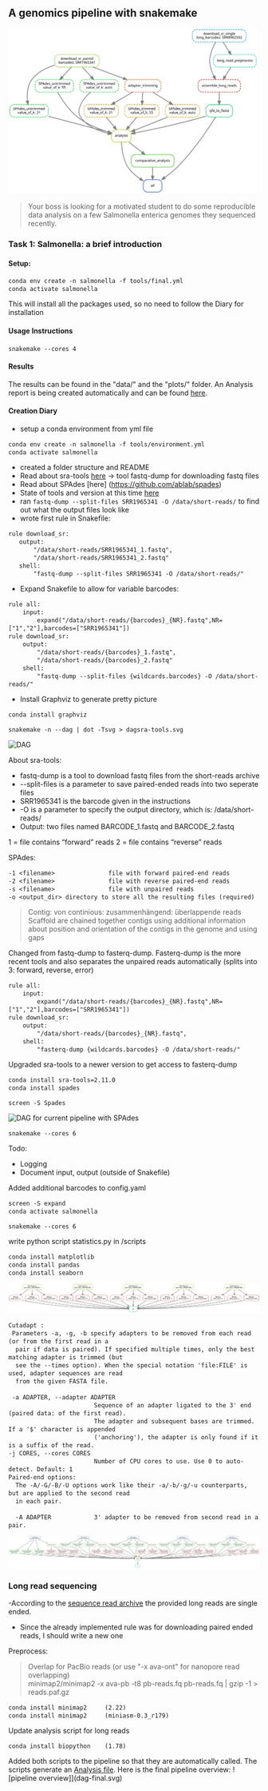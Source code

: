 ## A genomics pipeline with snakemake

<img src="dag-simplified.svg" width="500">

>Your boss is looking for a motivated student to do some reproducible data analysis on a few
>Salmonella enterica genomes they sequenced recently.

### Task 1: Salmonella: a brief introduction





#### Setup:
```
conda env create -n salmonella -f tools/final.yml
conda activate salmonella
```
This will install all the packages used, so no need to follow the Diary for installation
#### Usage Instructions
```
snakemake --cores 4
```

#### Results
The results can be found in the "data/" and the "plots/" folder.
An Analysis report is being created automatically and can be found [here](data/Analysis.md).

#### Creation Diary
- setup a conda environment from yml file
```
conda env create -n salmonella -f tools/environment.yml
conda activate salmonella
```
- created a folder structure and README
- Read about sra-tools [here](https://eaton-lab.org/articles/sra-downloads/) -> tool fastq-dump for downloading fastq files
- Read about SPAdes [here] (https://github.com/ablab/spades)
- State of tools and version at this time [here](https://gitlab.rlp.net/bioinformatik-praktikum-sose21/MLink/salmonella-enterica-pipeline/-/blob/main/tools/tools-state-after-first-tools-install)
- ran `fastq-dump --split-files SRR1965341 -O /data/short-reads/` to find out what the output files look like
- wrote first rule in Snakefile:
 ```
 rule download_sr:
    output:
        "/data/short-reads/SRR1965341_1.fastq",
        "/data/short-reads/SRR1965341_2.fastq"
    shell:
        "fastq-dump --split-files SRR1965341 -O /data/short-reads/"
```
- Expand Snakefile to allow for variable barcodes:
```
rule all:
    input:
        expand("/data/short-reads/{barcodes}_{NR}.fastq",NR=["1","2"],barcodes=["SRR1965341"])
rule download_sr:
    output:
        "/data/short-reads/{barcodes}_1.fastq",
        "/data/short-reads/{barcodes}_2.fastq"
    shell:
        "fastq-dump --split-files {wildcards.barcodes} -O /data/short-reads/"
```
- Install Graphviz to generate pretty picture
```
conda install graphviz
```
```
snakemake -n --dag | dot -Tsvg > dagsra-tools.svg
```
![DAG](https://gitlab.rlp.net/bioinformatik-praktikum-sose21/MLink/salmonella-enterica-pipeline/-/raw/main/dagsra-tools.svg)

About sra-tools:
- fastq-dump is a tool to download fastq files from the short-reads archive
- --split-files is a parameter to save paired-ended reads into two seperate files
- SRR1965341 is the barcode given in the instructions
-  -O is a parameter to specify the output directory, which is: /data/short-reads/
- Output: two files named BARCODE_1.fastq and BARCODE_2.fastq

1 = file contains “forward” reads
2 = file contains “reverse” reads

SPAdes:
```
-1 <filename>               file with forward paired-end reads
-2 <filename>               file with reverse paired-end reads
-s <filename>               file with unpaired reads
-o <output_dir> directory to store all the resulting files (required)

```
>Contig: von continious: zusammenhängend: überlappende reads
>Scaffold are chained together contigs using additional information about position and orientation of the contigs in the genome and using gaps


Changed from fastq-dump to fasterq-dump. Fasterq-dump is the more recent tools and also separates the unpaired reads automatically (splits into 3: forward, reverse, error)
```
rule all:
    input:
        expand("/data/short-reads/{barcodes}_{NR}.fastq",NR=["1","2"],barcodes=["SRR1965341"])
rule download_sr:
    output:
        "/data/short-reads/{barcodes}_{NR}.fastq",
    shell:
        "fasterq-dump {wildcards.barcodes} -O /data/short-reads/"
```
Upgraded sra-tools to a newer version to get access to fasterq-dump
```
conda install sra-tools=2.11.0
conda install spades
```
```
screen -S Spades
```
![DAG for current pipeline with SPAdes](https://gitlab.rlp.net/bioinformatik-praktikum-sose21/MLink/salmonella-enterica-pipeline/-/raw/main/dag-spades.svg)
```
snakemake --cores 6
```
Todo:
- Logging
- Document input, output (outside of Snakefile)

Added additional barcodes to config.yaml

```
screen -S expand
conda activate salmonella
```
```
snakemake --cores 6
```
write python script statistics.py in /scripts
```
conda install matplotlib
conda install pandas
conda install seaborn
```
![DAg after scale up](dag-scale-up.svg)
```
Cutadapt :
 Parameters -a, -g, -b specify adapters to be removed from each read (or from the first read in a
  pair if data is paired). If specified multiple times, only the best matching adapter is trimmed (but
  see the --times option). When the special notation 'file:FILE' is used, adapter sequences are read
  from the given FASTA file.

 -a ADAPTER, --adapter ADAPTER
                        Sequence of an adapter ligated to the 3' end (paired data: of the first read).
                        The adapter and subsequent bases are trimmed. If a '$' character is appended
                        ('anchoring'), the adapter is only found if it is a suffix of the read.
-j CORES, --cores CORES
                        Number of CPU cores to use. Use 0 to auto-detect. Default: 1
Paired-end options:
  The -A/-G/-B/-U options work like their -a/-b/-g/-u counterparts, but are applied to the second read
  in each pair.

  -A ADAPTER            3' adapter to be removed from second read in a pair.
  ```

![DAg after trim](dag-trimmed_after_rerun.svg)

### Long read sequencing

-According to the [sequence read archive](https://trace.ncbi.nlm.nih.gov/Traces/sra/?run=SRR8902592) the provided long reads are single ended.
- Since the already implemented rule was for downloading paired ended reads, I should write a new one

Preprocess:
> Overlap for PacBio reads (or use "-x ava-ont" for nanopore read overlapping)  
>minimap2/minimap2 -x ava-pb -t8 pb-reads.fq pb-reads.fq | gzip -1 > reads.paf.gz

```
conda install minimap2     (2.22)
conda install minimap2     (miniasm-0.3_r179)
```
Update analysis script for long reads
```
conda install biopython    (1.78)
```
Added both scripts to the pipeline so that they are automatically called.
The scripts generate an [Analysis file](data/Analysis.md).
Here is the final pipeline overview:
![pipeline overview]](dag-final.svg)


